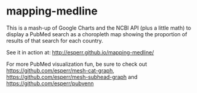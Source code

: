 # mapping-medline
This is a mash-up of Google Charts and the NCBI API (plus a little math) to display a PubMed search as a choropleth map showing the proportion of results of that search for each country.

See it in action at: http://esperr.github.io/mapping-medline/

For more PubMed visualization fun, be sure to check out https://github.com/esperr/mesh-cat-graph, https://github.com/esperr/mesh-subhead-graph and  https://github.com/esperr/pubvenn
